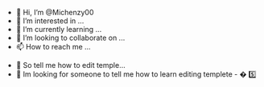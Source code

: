 - 👋 Hi, I’m @Michenzy00
- 👀 I’m interested in ...
- 🌱 I’m currently learning ...
- 💞️ I’m looking to collaborate on ...
- 📫 How to reach me ...

<!---
Michenzy00/Michenzy00 is a ✨ special ✨ repository because its `README.md` (this file) appears on your GitHub profile.
You can click the Preview link to take a look at your changes.
--->
- 👀 So tell me how to edit temple...
- 👀 Im looking for someone to tell me how to learn editing templete - �
5️⃣

